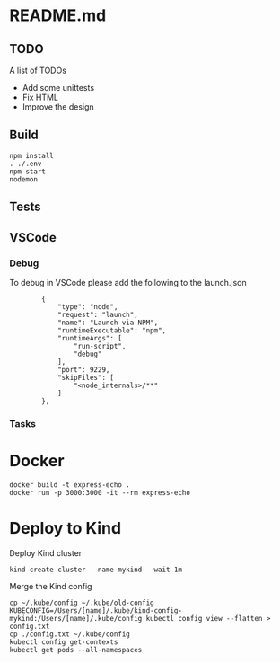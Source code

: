 # README.md

## TODO
A list of TODOs
- Add some unittests
- Fix HTML
- Improve the design


## Build

```
npm install
. ./.env
npm start
nodemon 
```

## Tests 




## VSCode
### Debug
To debug in VSCode please add the following to the launch.json
```
        {
            "type": "node",
            "request": "launch",
            "name": "Launch via NPM",
            "runtimeExecutable": "npm",
            "runtimeArgs": [
                "run-script",
                "debug"
            ],
            "port": 9229,
            "skipFiles": [
                "<node_internals>/**"
            ]
        },

```
### Tasks


# Docker

```
docker build -t express-echo .
docker run -p 3000:3000 -it --rm express-echo
```

# Deploy to Kind

Deploy Kind cluster
```
kind create cluster --name mykind --wait 1m
```

Merge the Kind config 
```
cp ~/.kube/config ~/.kube/old-config
KUBECONFIG=/Users/[name]/.kube/kind-config-mykind:/Users/[name]/.kube/config kubectl config view --flatten > config.txt
cp ./config.txt ~/.kube/config
kubectl config get-contexts
kubectl get pods --all-namespaces
```
